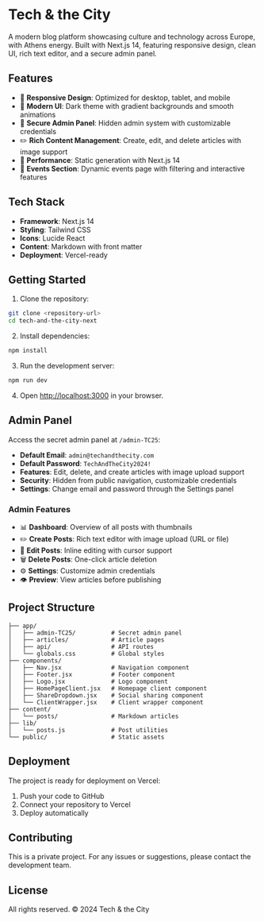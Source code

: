 # Tech & the City

A modern blog platform showcasing culture and technology across Europe, with Athens energy. Built with Next.js 14, featuring responsive design, clean UI, rich text editor, and a secure admin panel.

## Features

- 📱 **Responsive Design**: Optimized for desktop, tablet, and mobile
- 🎨 **Modern UI**: Dark theme with gradient backgrounds and smooth animations
- 🔐 **Secure Admin Panel**: Hidden admin system with customizable credentials
- ✏️ **Rich Content Management**: Create, edit, and delete articles with image support
- 🚀 **Performance**: Static generation with Next.js 14
- 🎯 **Events Section**: Dynamic events page with filtering and interactive features

## Tech Stack

- **Framework**: Next.js 14
- **Styling**: Tailwind CSS
- **Icons**: Lucide React
- **Content**: Markdown with front matter
- **Deployment**: Vercel-ready

## Getting Started

1. Clone the repository:
```bash
git clone <repository-url>
cd tech-and-the-city-next
```

2. Install dependencies:
```bash
npm install
```

3. Run the development server:
```bash
npm run dev
```

4. Open [http://localhost:3000](http://localhost:3000) in your browser.

## Admin Panel

Access the secret admin panel at `/admin-TC25`:

- **Default Email**: `admin@techandthecity.com`
- **Default Password**: `TechAndTheCity2024!`
- **Features**: Edit, delete, and create articles with image upload support
- **Security**: Hidden from public navigation, customizable credentials
- **Settings**: Change email and password through the Settings panel

### Admin Features

- 📊 **Dashboard**: Overview of all posts with thumbnails
- ✏️ **Create Posts**: Rich text editor with image upload (URL or file)
- 🔧 **Edit Posts**: Inline editing with cursor support
- 🗑️ **Delete Posts**: One-click article deletion
- ⚙️ **Settings**: Customize admin credentials
- 👁️ **Preview**: View articles before publishing

## Project Structure

```
├── app/
│   ├── admin-TC25/          # Secret admin panel
│   ├── articles/            # Article pages
│   ├── api/                 # API routes
│   └── globals.css          # Global styles
├── components/
│   ├── Nav.jsx              # Navigation component
│   ├── Footer.jsx           # Footer component
│   ├── Logo.jsx             # Logo component
│   ├── HomePageClient.jsx   # Homepage client component
│   ├── ShareDropdown.jsx    # Social sharing component
│   └── ClientWrapper.jsx    # Client wrapper component
├── content/
│   └── posts/               # Markdown articles
├── lib/
│   └── posts.js             # Post utilities
└── public/                  # Static assets
```

## Deployment

The project is ready for deployment on Vercel:

1. Push your code to GitHub
2. Connect your repository to Vercel
3. Deploy automatically

## Contributing

This is a private project. For any issues or suggestions, please contact the development team.

## License

All rights reserved. © 2024 Tech & the City